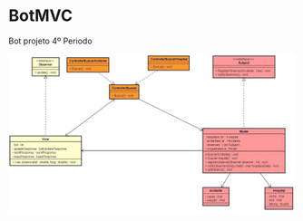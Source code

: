 # BotMVC
Bot projeto 4º Periodo

![BOTMVC](https://github.com/VictorVilelaDuarte/BotMVC/blob/master/doc/MVC_Emmergency.jpg)

